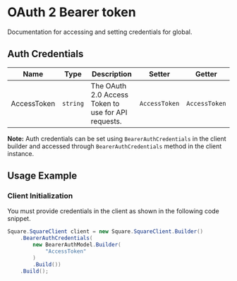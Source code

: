 
# OAuth 2 Bearer token



Documentation for accessing and setting credentials for global.

## Auth Credentials

| Name | Type | Description | Setter | Getter |
|  --- | --- | --- | --- | --- |
| AccessToken | `string` | The OAuth 2.0 Access Token to use for API requests. | `AccessToken` | `AccessToken` |



**Note:** Auth credentials can be set using `BearerAuthCredentials` in the client builder and accessed through `BearerAuthCredentials` method in the client instance.

## Usage Example

### Client Initialization

You must provide credentials in the client as shown in the following code snippet.

```csharp
Square.SquareClient client = new Square.SquareClient.Builder()
    .BearerAuthCredentials(
        new BearerAuthModel.Builder(
            "AccessToken"
        )
        .Build())
    .Build();
```


